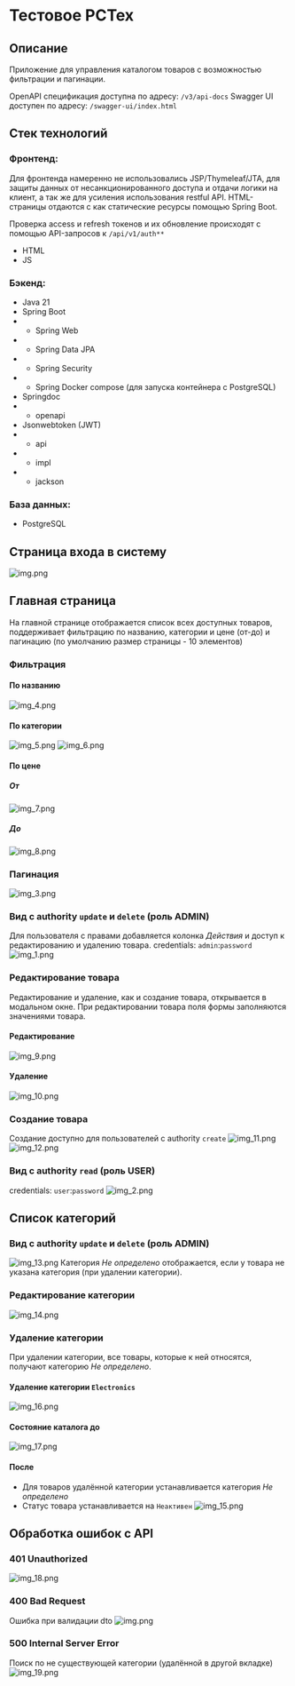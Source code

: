 # Тестовое РСТех

## Описание

Приложение для управления каталогом товаров с возможностью фильтрации и пагинации.

OpenAPI спецификация доступна по адресу: `/v3/api-docs`
Swagger UI доступен по адресу: `/swagger-ui/index.html`

## Стек технологий

### Фронтенд:

Для фронтенда намеренно не использовались JSP/Thymeleaf/JTA, для защиты данных от
несанкционированного доступа и отдачи логики на клиент, а так же для усиления использования restful
API.
HTML-страницы отдаются с как статические ресурсы помощью Spring Boot.

Проверка access и refresh токенов и их обновление происходят с помощью API-запросов к
`/api/v1/auth**`

- HTML
- JS

### Бэкенд:

- Java 21
- Spring Boot
-
    - Spring Web
-
    - Spring Data JPA
-
    - Spring Security
-
    - Spring Docker compose (для запуска контейнера с PostgreSQL)
- Springdoc
-
    - openapi
- Jsonwebtoken (JWT)
-
    - api
-
    - impl
-
    - jackson

### База данных:

- PostgreSQL

## Страница входа в систему

![img.png](assets/img.png)

## Главная страница

На главной странице отображается список всех доступных товаров, поддерживает фильтрацию по названию,
категории и цене (от-до) и пагинацию (по умолчанию размер страницы - 10 элементов)

### Фильтрация

#### По названию

![img_4.png](assets/img_4.png)

#### По категории

![img_5.png](assets/img_5.png)
![img_6.png](assets/img_6.png)

#### По цене

##### От

![img_7.png](assets/img_7.png)

##### До

![img_8.png](assets/img_8.png)

### Пагинация

![img_3.png](assets/img_3.png)

### Вид с authority `update` и `delete` (роль ADMIN)

Для пользователя с правами добавляется колонка *Действия* и доступ к редактированию и удалению
товара.
credentials: `admin`:`password`
![img_1.png](assets/img_1.png)

### Редактирование товара

Редактирование и удаление, как и создание товара, открывается в модальном окне. При редактировании
товара поля формы заполняются значениями товара.

#### Редактирование

![img_9.png](assets/img_9.png)

#### Удаление

![img_10.png](assets/img_10.png)

### Создание товара

Создание доступно для пользователей с authority `create`
![img_11.png](assets/img_11.png)
![img_12.png](assets/img_12.png)

### Вид с authority `read` (роль USER)

credentials: `user`:`password`
![img_2.png](assets/img_2.png)

## Список категорий

### Вид с authority `update` и `delete` (роль ADMIN)

![img_13.png](assets/img_13.png)
Категория *Не определено* отображается, если у товара не указана категория (при удалении категории).

### Редактирование категории

![img_14.png](assets/img_14.png)

### Удаление категории

При удалении категории, все товары, которые к ней относятся, получают категорию *Не определено*.

#### Удаление категории `Electronics`

![img_16.png](assets/img_16.png)

#### Состояние каталога до

![img_17.png](assets/img_17.png)

#### После

- Для товаров удалённой категории устанавливается категория *Не определено*
- Статус товара устанавливается на `Неактивен`
  ![img_15.png](assets/img_15.png)

## Обработка ошибок с API

### 401 Unauthorized

![img_18.png](assets/img_18.png)

### 400 Bad Request

Ошибка при валидации dto
![img.png](assets/img_20.png)

### 500 Internal Server Error

Поиск по не существующей категории (удалённой в другой вкладке)
![img_19.png](assets/img_19.png)